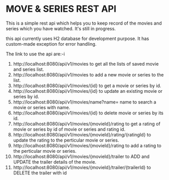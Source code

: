 # MOVE & SERIES REST API

This is a simple rest api which helps you to keep record of the movies and series which you have watched.
It's still in progress.

this api currently uses H2 database for development purpose. It has custom-made exception for error handling.

The link to use the api are:-i

1. http://localhost:8080/api/v1/movies to get all the lists of saved movie and series list.
2. http://localhost:8080/api/v1/movies to add a new movie or series to the list.
3. http://localhost:8080/api/v1/movies/{id} to get a movie or series by id.
4. http://localhost:8080/api/v1/movies/{id} to update an existing movie or series by id.
5. http://localhost:8080/api/v1/movies/name?name= name to search a movie or series with name.
6. http://localhost:8080/api/v1/movies/{id} to delete movie or series by its id.
7. http://localhost:8080/api/v1/movies/{movieId}/rating to get a rating of movie or series by id of movie or series and rating id.
8. http://localhost:8080/api/v1/movies/{movieId}/rating/{ratingId} to update the rating to the perticular movie or series.
9. http://localhost:8080/api/v1/movies/{movieId}/rating to add a rating to the perticular movie or series.
10. http://localhost:8080/api/v1/movies/{movieId}/trailer to ADD and UPDATE the trailer details of the movie.
11. http://localhost:8080/api/v1/movies/{movieId}/trailer/{trailerId} to DELETE the trailer with id